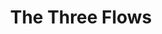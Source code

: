 ---
title: The Three Flows
layout: default
nav_order: 2
parent: Technical Specifications
has_children: true
permalink: /docs/techSpecs/threeFlows
---
